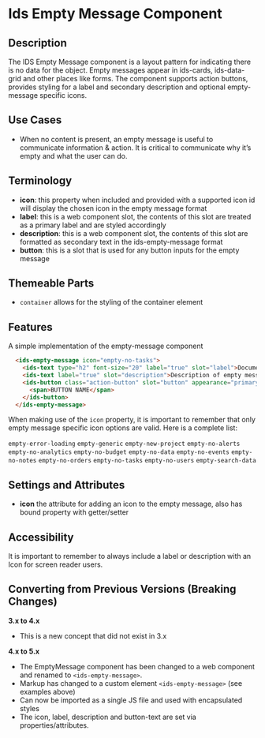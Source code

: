 # Ids Empty Message Component

## Description

The IDS Empty Message component is a layout pattern for indicating there is no data for the object. Empty messages appear in ids-cards, ids-data-grid and other places like forms. The component supports action buttons, provides styling for a label and secondary description and optional empty-message specific icons.

## Use Cases

- When no content is present, an empty message is useful to communicate information & action. It is critical to communicate why it’s empty and what the user can do.
## Terminology
- **icon**: this property when included and provided with a supported icon id will display the chosen icon in the empty message format
- **label**: this is a web component slot, the contents of this slot are treated as a primary label and are styled accordingly
- **description**: this is a web component slot, the contents of this slot are formatted as secondary text in the ids-empty-message format
- **button**: this is a slot that is used for any button inputs for the empty message

## Themeable Parts

- `container` allows for the styling of the container element

## Features

A simple implementation of the empty-message component

```html
  <ids-empty-message icon="empty-no-tasks">
    <ids-text type="h2" font-size="20" label="true" slot="label">Document Management</ids-text>
    <ids-text label="true" slot="description">Description of empty message that explains why and possible contain a hyperlink.</ids-text>
    <ids-button class="action-button" slot="button" appearance="primary">
      <span>BUTTON NAME</span>
    </ids-button>
  </ids-empty-message>
```
When making use of the `icon` property, it is important to remember that only empty message specific icon options are valid. Here is a complete list:

`empty-error-loading`
`empty-generic`
`empty-new-project`
`empty-no-alerts`
`empty-no-analytics`
`empty-no-budget`
`empty-no-data`
`empty-no-events`
`empty-no-notes`
`empty-no-orders`
`empty-no-tasks`
`empty-no-users`
`empty-search-data`

## Settings and Attributes

- **icon** the attribute for adding an icon to the empty message, also has bound property with getter/setter

## Accessibility

It is important to remember to always include a label or description with an Icon for screen reader users.

## Converting from Previous Versions (Breaking Changes)

**3.x to 4.x**
- This is a new concept that did not exist in 3.x

**4.x to 5.x**
- The EmptyMessage component has been changed to a web component and renamed to `<ids-empty-message>`.
- Markup has changed to a custom element `<ids-empty-message>` (see examples above)
- Can now be imported as a single JS file and used with encapsulated styles
- The icon, label, description and button-text are set via properties/attributes.
